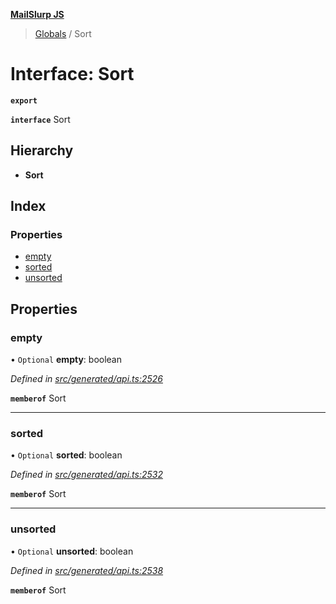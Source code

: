 **[MailSlurp JS](../README.md)**

> [Globals](../README.md) / Sort

# Interface: Sort

**`export`** 

**`interface`** Sort

## Hierarchy

* **Sort**

## Index

### Properties

* [empty](sort.md#empty)
* [sorted](sort.md#sorted)
* [unsorted](sort.md#unsorted)

## Properties

### empty

• `Optional` **empty**: boolean

*Defined in [src/generated/api.ts:2526](https://github.com/mailslurp/mailslurp-client/blob/ff09436/src/generated/api.ts#L2526)*

**`memberof`** Sort

___

### sorted

• `Optional` **sorted**: boolean

*Defined in [src/generated/api.ts:2532](https://github.com/mailslurp/mailslurp-client/blob/ff09436/src/generated/api.ts#L2532)*

**`memberof`** Sort

___

### unsorted

• `Optional` **unsorted**: boolean

*Defined in [src/generated/api.ts:2538](https://github.com/mailslurp/mailslurp-client/blob/ff09436/src/generated/api.ts#L2538)*

**`memberof`** Sort
